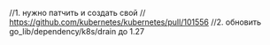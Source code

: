 //1. нужно патчить и создать свой
//  https://github.com/kubernetes/kubernetes/pull/101556
//2. обновить go_lib/dependency/k8s/drain до 1.27